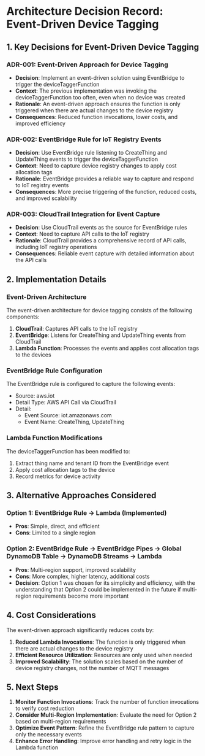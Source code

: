 # Architecture Decision Record: Event-Driven Device Tagging

## 1. Key Decisions for Event-Driven Device Tagging

### ADR-001: Event-Driven Approach for Device Tagging
- **Decision**: Implement an event-driven solution using EventBridge to trigger the deviceTaggerFunction
- **Context**: The previous implementation was invoking the deviceTaggerFunction too often, even when no device was created
- **Rationale**: An event-driven approach ensures the function is only triggered when there are actual changes to the device registry
- **Consequences**: Reduced function invocations, lower costs, and improved efficiency

### ADR-002: EventBridge Rule for IoT Registry Events
- **Decision**: Use EventBridge rule listening to CreateThing and UpdateThing events to trigger the deviceTaggerFunction
- **Context**: Need to capture device registry changes to apply cost allocation tags
- **Rationale**: EventBridge provides a reliable way to capture and respond to IoT registry events
- **Consequences**: More precise triggering of the function, reduced costs, and improved scalability

### ADR-003: CloudTrail Integration for Event Capture
- **Decision**: Use CloudTrail events as the source for EventBridge rules
- **Context**: Need to capture API calls to the IoT registry
- **Rationale**: CloudTrail provides a comprehensive record of API calls, including IoT registry operations
- **Consequences**: Reliable event capture with detailed information about the API calls

## 2. Implementation Details

### Event-Driven Architecture
The event-driven architecture for device tagging consists of the following components:
1. **CloudTrail**: Captures API calls to the IoT registry
2. **EventBridge**: Listens for CreateThing and UpdateThing events from CloudTrail
3. **Lambda Function**: Processes the events and applies cost allocation tags to the devices

### EventBridge Rule Configuration
The EventBridge rule is configured to capture the following events:
- Source: aws.iot
- Detail Type: AWS API Call via CloudTrail
- Detail:
  - Event Source: iot.amazonaws.com
  - Event Name: CreateThing, UpdateThing

### Lambda Function Modifications
The deviceTaggerFunction has been modified to:
1. Extract thing name and tenant ID from the EventBridge event
2. Apply cost allocation tags to the device
3. Record metrics for device activity

## 3. Alternative Approaches Considered

### Option 1: EventBridge Rule -> Lambda (Implemented)
- **Pros**: Simple, direct, and efficient
- **Cons**: Limited to a single region

### Option 2: EventBridge Rule → EventBridge Pipes → Global DynamoDB Table → DynamoDB Streams → Lambda
- **Pros**: Multi-region support, improved scalability
- **Cons**: More complex, higher latency, additional costs
- **Decision**: Option 1 was chosen for its simplicity and efficiency, with the understanding that Option 2 could be implemented in the future if multi-region requirements become more important

## 4. Cost Considerations

The event-driven approach significantly reduces costs by:
1. **Reduced Lambda Invocations**: The function is only triggered when there are actual changes to the device registry
2. **Efficient Resource Utilization**: Resources are only used when needed
3. **Improved Scalability**: The solution scales based on the number of device registry changes, not the number of MQTT messages

## 5. Next Steps

1. **Monitor Function Invocations**: Track the number of function invocations to verify cost reduction
2. **Consider Multi-Region Implementation**: Evaluate the need for Option 2 based on multi-region requirements
3. **Optimize Event Pattern**: Refine the EventBridge rule pattern to capture only the necessary events
4. **Enhance Error Handling**: Improve error handling and retry logic in the Lambda function